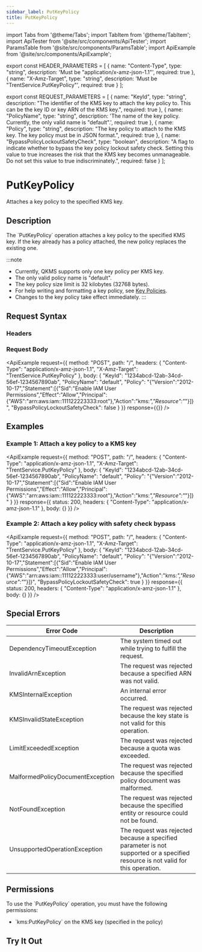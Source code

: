 ```yaml
---
sidebar_label: PutKeyPolicy
title: PutKeyPolicy
---
```


import Tabs from '@theme/Tabs';
import TabItem from '@theme/TabItem';
import ApiTester from '@site/src/components/ApiTester';
import ParamsTable from '@site/src/components/ParamsTable';
import ApiExample from '@site/src/components/ApiExample';

export const HEADER_PARAMETERS = [
  {
    name: "Content-Type",
    type: "string",
    description: 'Must be "application/x-amz-json-1.1"',
    required: true
  },
  {
    name: "X-Amz-Target",
    type: "string", 
    description: 'Must be "TrentService.PutKeyPolicy"',
    required: true
  }
];

export const REQUEST_PARAMETERS = [
  {
    name: "KeyId",
    type: "string",
    description: "The identifier of the KMS key to attach the key policy to. This can be the key ID or key ARN of the KMS key.",
    required: true
  },
  {
    name: "PolicyName",
    type: "string",
    description: 'The name of the key policy. Currently, the only valid name is "default".',
    required: true
  },
  {
    name: "Policy",
    type: "string",
    description: "The key policy to attach to the KMS key. The key policy must be in JSON format.",
    required: true
  },
  {
    name: "BypassPolicyLockoutSafetyCheck",
    type: "boolean",
    description: "A flag to indicate whether to bypass the key policy lockout safety check. Setting this value to true increases the risk that the KMS key becomes unmanageable. Do not set this value to true indiscriminately.",
    required: false
  }
];

# PutKeyPolicy

Attaches a key policy to the specified KMS key.

## Description

The \`PutKeyPolicy\` operation attaches a key policy to the specified KMS key. If the key already has a policy attached, the new policy replaces the existing one.

:::note
- Currently, QKMS supports only one key policy per KMS key.
- The only valid policy name is "default".
- The key policy size limit is 32 kilobytes (32768 bytes).
- For help writing and formatting a key policy, see [Key Policies](../../../03-guides/key-policies.md).
- Changes to the key policy take effect immediately.
:::

## Request Syntax

### Headers

<ParamsTable parameters={HEADER_PARAMETERS} />

### Request Body

<ParamsTable parameters={REQUEST_PARAMETERS} />

<ApiExample
  request={{
    method: "POST",
    path: "/",
    headers: {
      "Content-Type": "application/x-amz-json-1.1",
      "X-Amz-Target": "TrentService.PutKeyPolicy"
    },
    body: {
      "KeyId": "1234abcd-12ab-34cd-56ef-1234567890ab",
      "PolicyName": "default",
      "Policy": "{\"Version\":\"2012-10-17\",\"Statement\":[{\"Sid\":\"Enable IAM User Permissions\",\"Effect\":\"Allow\",\"Principal\":{\"AWS\":\"arn:aws:iam::111122223333:root\"},\"Action\":\"kms:*\",\"Resource\":\"*\"}]}",
      "BypassPolicyLockoutSafetyCheck": false
    }
  }}
  response={{}}
/>

## Examples

### Example 1: Attach a key policy to a KMS key

<ApiExample
  request={{
    method: "POST",
    path: "/",
    headers: {
      "Content-Type": "application/x-amz-json-1.1",
      "X-Amz-Target": "TrentService.PutKeyPolicy"
    },
    body: {
      "KeyId": "1234abcd-12ab-34cd-56ef-1234567890ab",
      "PolicyName": "default",
      "Policy": "{\"Version\":\"2012-10-17\",\"Statement\":[{\"Sid\":\"Enable IAM User Permissions\",\"Effect\":\"Allow\",\"Principal\":{\"AWS\":\"arn:aws:iam::111122223333:root\"},\"Action\":\"kms:*\",\"Resource\":\"*\"}]}"
    }
  }}
  response={{
    status: 200,
    headers: {
      "Content-Type": "application/x-amz-json-1.1"
    },
    body: {}
  }}
/>

### Example 2: Attach a key policy with safety check bypass

<ApiExample
  request={{
    method: "POST",
    path: "/",
    headers: {
      "Content-Type": "application/x-amz-json-1.1",
      "X-Amz-Target": "TrentService.PutKeyPolicy"
    },
    body: {
      "KeyId": "1234abcd-12ab-34cd-56ef-1234567890ab",
      "PolicyName": "default",
      "Policy": "{\"Version\":\"2012-10-17\",\"Statement\":[{\"Sid\":\"Enable IAM User Permissions\",\"Effect\":\"Allow\",\"Principal\":{\"AWS\":\"arn:aws:iam::111122223333:user/username\"},\"Action\":\"kms:*\",\"Resource\":\"*\"}]}",
      "BypassPolicyLockoutSafetyCheck": true
    }
  }}
  response={{
    status: 200,
    headers: {
      "Content-Type": "application/x-amz-json-1.1"
    },
    body: {}
  }}
/>

## Special Errors

| Error Code | Description |
|------------|-------------|
| DependencyTimeoutException | The system timed out while trying to fulfill the request. |
| InvalidArnException | The request was rejected because a specified ARN was not valid. |
| KMSInternalException | An internal error occurred. |
| KMSInvalidStateException | The request was rejected because the key state is not valid for this operation. |
| LimitExceededException | The request was rejected because a quota was exceeded. |
| MalformedPolicyDocumentException | The request was rejected because the specified policy document was malformed. |
| NotFoundException | The request was rejected because the specified entity or resource could not be found. |
| UnsupportedOperationException | The request was rejected because a specified parameter is not supported or a specified resource is not valid for this operation. |

## Permissions

To use the \`PutKeyPolicy\` operation, you must have the following permissions:
- \`kms:PutKeyPolicy\` on the KMS key (specified in the policy)

## Try It Out

<ApiTester
  operation="PutKeyPolicy"
  description="Attach a key policy to a KMS key."
  parameters={REQUEST_PARAMETERS}
  exampleResponse={{}}
/> 